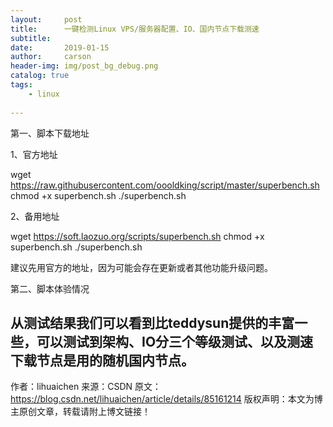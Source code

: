 ```yaml
---
layout:     post
title:      一键检测Linux VPS/服务器配置、IO、国内节点下载测速
subtitle:    
date:       2019-01-15
author:     carson
header-img: img/post_bg_debug.png
catalog: true
tags:
    - linux
    
---
```

第一、脚本下载地址

1、官方地址

wget https://raw.githubusercontent.com/oooldking/script/master/superbench.sh
chmod +x superbench.sh
./superbench.sh

2、备用地址

wget https://soft.laozuo.org/scripts/superbench.sh
chmod +x superbench.sh
./superbench.sh

建议先用官方的地址，因为可能会存在更新或者其他功能升级问题。

第二、脚本体验情况


从测试结果我们可以看到比teddysun提供的丰富一些，可以测试到架构、IO分三个等级测试、以及测速下载节点是用的随机国内节点。
--------------------- 
作者：lihuaichen 
来源：CSDN 
原文：https://blog.csdn.net/lihuaichen/article/details/85161214 
版权声明：本文为博主原创文章，转载请附上博文链接！